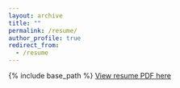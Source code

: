 ```yaml
---
layout: archive
title: ""
permalink: /resume/
author_profile: true
redirect_from:
  - /resume
---
```


{% include base_path %}
[View resume PDF here](https://acrobat.adobe.com/link/review?uri=urn:aaid:scds:US:c6805370-9e3c-359f-9e8b-1e1c4b591dd6)
